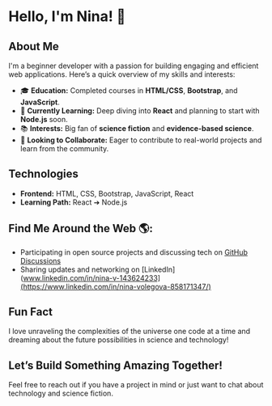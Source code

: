 # Hello, I'm Nina! 👋

## About Me
I'm a beginner developer with a passion for building engaging and efficient web applications. Here’s a quick overview of my skills and interests:

- 🎓 **Education:** Completed courses in **HTML/CSS**, **Bootstrap**, and **JavaScript**.
- 🌱 **Currently Learning:** Deep diving into **React** and planning to start with **Node.js** soon.
- 📚 **Interests:** Big fan of **science fiction** and **evidence-based science**.
- 💼 **Looking to Collaborate:** Eager to contribute to real-world projects and learn from the community.

## Technologies
- **Frontend:** HTML, CSS, Bootstrap, JavaScript, React
- **Learning Path:** React ➔ Node.js

## Find Me Around the Web 🌎:
- Participating in open source projects and discussing tech on [GitHub Discussions]()
- Sharing updates and networking on [LinkedIn](www.linkedin.com/in/nina-v-143624233](https://www.linkedin.com/in/nina-volegova-858171347/)

## Fun Fact
I love unraveling the complexities of the universe one code at a time and dreaming about the future possibilities in science and technology!

## Let’s Build Something Amazing Together!
Feel free to reach out if you have a project in mind or just want to chat about technology and science fiction.

